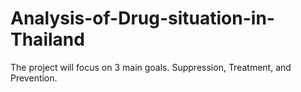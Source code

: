 # Analysis-of-Drug-situation-in-Thailand
The project will focus on 3 main goals. Suppression, Treatment, and Prevention.
